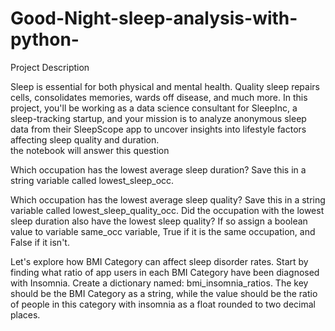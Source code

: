 # Good-Night-sleep-analysis-with-python-
Project Description

Sleep is essential for both physical and mental health. Quality sleep repairs cells, consolidates memories, wards off disease, and much more. In this project, you'll be working as a data science consultant for SleepInc, a sleep-tracking startup, and your mission is to analyze anonymous sleep data from their SleepScope app to uncover insights into lifestyle factors affecting sleep quality and duration.</br>
the notebook will answer this question 

Which occupation has the lowest average sleep duration? Save this in a string variable called lowest_sleep_occ.

Which occupation has the lowest average sleep quality? Save this in a string variable called lowest_sleep_quality_occ. 
Did the occupation with the lowest sleep duration also have the lowest sleep quality? 
If so assign a boolean value to variable same_occ variable, True if it is the same occupation, and False if it isn't.

Let's explore how BMI Category can affect sleep disorder rates. Start by finding what ratio of app users in each BMI Category have been diagnosed with Insomnia. 
Create a dictionary named: bmi_insomnia_ratios. The key should be the BMI Category as a string, while the value should be the ratio of people in this category with insomnia as a float rounded to two decimal places.


